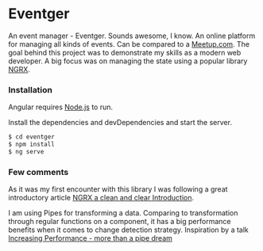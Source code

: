 # Eventger
An event manager - Eventger. Sounds awesome, I know. An online platform for managing all kinds of events. Can be compared to a [Meetup.com](https://www.meetup.com/).
The goal behind this project was to demonstrate my skills as a modern web developer. A big focus was on managing the state using a popular library [NGRX](https://ngrx.io/).


### Installation

Angular requires [Node.js](https://nodejs.org/) to run.

Install the dependencies and devDependencies and start the server.

```sh
$ cd eventger
$ npm install
$ ng serve
```

### Few comments
As it was my first encounter with this library I was following a great introductory article [NGRX a clean and clear Introduction](https://medium.com/frontend-fun/angular-ngrx-a-clean-and-clear-introduction-4ed61c89c1fc).

I am using Pipes for transforming a data. Comparing to transformation through regular functions on a component, it has a big performance benefits when it comes to change detection strategy. Inspiration by a talk [Increasing Performance - more than a pipe dream ](https://www.youtube.com/watch?v=I6ZvpdRM1eQ)

